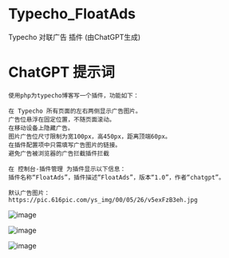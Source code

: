 # Typecho_FloatAds

Typecho 对联广告 插件 (由ChatGPT生成)

# ChatGPT 提示词
```
使用php为typecho博客写一个插件，功能如下：

在 Typecho 所有页面的左右两侧显示广告图片。
广告位悬浮在固定位置，不随页面滚动。
在移动设备上隐藏广告。
图片广告位尺寸限制为宽100px，高450px，距离顶端60px。
在插件配置项中只需填写广告图片的链接。
避免广告被浏览器的广告拦截插件拦截

在 控制台-插件管理 为插件显示以下信息：
插件名称“FloatAds”，插件描述“FloatAds”，版本“1.0”，作者“chatgpt”。

默认广告图片：
https://pic.616pic.com/ys_img/00/05/26/v5exFzB3eh.jpg

```

![image](https://github.com/dylanbai8/Typecho_FloatAds/assets/26950227/979a1153-4d4f-4721-acf4-2003c0a48593)

![image](https://github.com/dylanbai8/Typecho_FloatAds/assets/26950227/24e5d2ac-72d7-4257-a0f8-6e68c85d66fb)

![image](https://github.com/dylanbai8/Typecho_FloatAds/assets/26950227/8ee12dd2-a814-4d04-9340-2829351e4b97)


